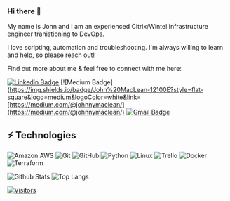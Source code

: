 ### Hi there 👋

My name is John and I am an experienced Citrix/Wintel Infrastructure engineer tranistioning to DevOps.

I love scripting, automation and troubleshooting.  I'm always willing to learn and help, so please reach out!
<!-- Introduce yourself and give a brief introduction about yourself here.  Also include what tech you're interested in and what you are currently learning -->

Find out more about me & feel free to connect with me here:

<!-- Replace the fields below with the information requested. Remember to remove the encapsulating <> characters. For spaces in names, use %20 (e.g. Broadus%20Palmer) -->

[![Linkedin Badge](https://img.shields.io/badge/-John%20MacLean-blue?style=flat-square&logo=Linkedin&logoColor=white&link=https://www.linkedin.com/in/johngrantmaclean/)](https://www.linkedin.com/in/johngrantmaclean/)
[![Medium Badge](https://img.shields.io/badge/John%20MacLean-12100E?style=flat-square&logo=medium&logoColor=white&link=[https://medium.com/@johnnymaclean/](https://medium.com/@johnnymaclean/)
[![Gmail Badge](https://img.shields.io/badge/-Broadus@Levelupintech.com-c14438?style=flat-square&logo=Gmail&logoColor=white&link=mailto:jgm.itpro@gmail.com)](mailto:jgm.itpro@gmail.com)

## ⚡ Technologies

<!-- Check out the Badges folder for more badges -->

![Amazon AWS](https://img.shields.io/badge/Amazon%20AWS-232F3E?style=flat-square&logo=amazon-aws)
![Git](https://img.shields.io/badge/-Git-black?style=flat-square&logo=git)
![GitHub](https://img.shields.io/badge/-GitHub-181717?style=flat-square&logo=github)
![Python](https://img.shields.io/badge/-Python-black?style=flat-square&logo=Python)
![Linux](https://img.shields.io/badge/Linux-FCC624?style=flat-square&logo=linux&logoColor=black)
![Trello](https://img.shields.io/badge/Trello-%23026AA7.svg?style=flat-square&logo=Trello&logoColor=white)
![Docker](https://img.shields.io/badge/docker-%230db7ed.svg?style=for-the-badge&logo=docker&logoColor=white)
![Terraform](https://img.shields.io/badge/terraform-%235835CC.svg?style=for-the-badge&logo=terraform&logoColor=white)

<!-- Replace the fields below with the information requested. Remember to remove the encapsulating <> characters. -->

![Github Stats](https://github-readme-stats.vercel.app/api?username=TopKoda&count_private=true&show_icons=true&include_all_commits=true)
![Top Langs](https://github-readme-stats.vercel.app/api/top-langs/?username=TopKoda&hide=TeX&layout=compact)


[![Visitors](https://api.visitorbadge.io/api/visitors?path=TopKoda%2FTopKoda&label=VISITORS&countColor=%23263759)](https://visitorbadge.io/status?path=TopKoda%2FTopKoda)
